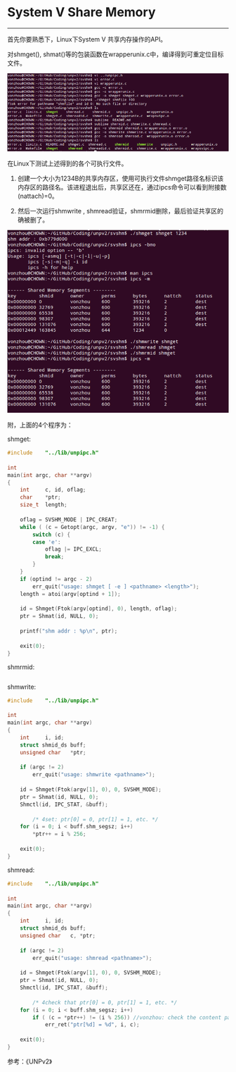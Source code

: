 # System V Share Memory

---

首先你要熟悉下，Linux下System V 共享内存操作的API。

对shmget(), shmat()等的包装函数在wrapperunix.c中，编译得到可重定位目标文件。

![](svshm-compile.png)

在Linux下测试上述得到的各个可执行文件。

1. 创建一个大小为1234B的共享内存区，使用可执行文件shmget路径名标识该内存区的路径名。该进程退出后，共享区还在，通过ipcs命令可以看到附接数(nattach)=0。

2. 然后一次运行shmwrite , shmread验证，shmrmid删除，最后验证共享区的确被删了。

![](svshm-op.png)


附，上面的4个程序为：

shmget:
```C
#include	"../lib/unpipc.h"

int
main(int argc, char **argv)
{
	int		c, id, oflag;
	char	*ptr;
	size_t	length;

	oflag = SVSHM_MODE | IPC_CREAT;
	while ( (c = Getopt(argc, argv, "e")) != -1) {
		switch (c) {
		case 'e':
			oflag |= IPC_EXCL;
			break;
		}
	}
	if (optind != argc - 2)
		err_quit("usage: shmget [ -e ] <pathname> <length>");
	length = atoi(argv[optind + 1]);

	id = Shmget(Ftok(argv[optind], 0), length, oflag);
	ptr = Shmat(id, NULL, 0);

	printf("shm addr : %p\n", ptr);

	exit(0);
}

```

shmrmid:
```C

```

shmwrite:
```C
#include	"../lib/unpipc.h"

int
main(int argc, char **argv)
{
	int		i, id;
	struct shmid_ds	buff;
	unsigned char	*ptr;

	if (argc != 2)
		err_quit("usage: shmwrite <pathname>");

	id = Shmget(Ftok(argv[1], 0), 0, SVSHM_MODE);
	ptr = Shmat(id, NULL, 0);
	Shmctl(id, IPC_STAT, &buff);

		/* 4set: ptr[0] = 0, ptr[1] = 1, etc. */
	for (i = 0; i < buff.shm_segsz; i++)
		*ptr++ = i % 256;

	exit(0);
}

```

shmread:
```C
#include	"../lib/unpipc.h"

int
main(int argc, char **argv)
{
	int		i, id;
	struct shmid_ds	buff;
	unsigned char	c, *ptr;

	if (argc != 2)
		err_quit("usage: shmread <pathname>");

	id = Shmget(Ftok(argv[1], 0), 0, SVSHM_MODE);
	ptr = Shmat(id, NULL, 0);
	Shmctl(id, IPC_STAT, &buff);

		/* 4check that ptr[0] = 0, ptr[1] = 1, etc. */
	for (i = 0; i < buff.shm_segsz; i++)
		if ( (c = *ptr++) != (i % 256)) //vonzhou: check the content pattern 
			err_ret("ptr[%d] = %d", i, c);

	exit(0);
}

```

参考：《UNPv2》

